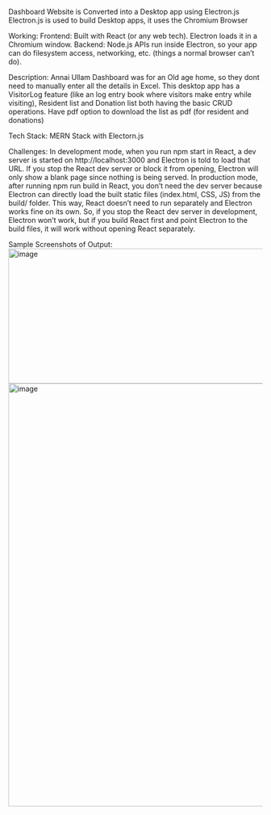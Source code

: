 Dashboard Website is Converted into a Desktop app using Electron.js
Electron.js is used to build Desktop apps, it uses the Chromium Browser 

Working:
Frontend: Built with React (or any web tech). Electron loads it in a Chromium window.
Backend: Node.js APIs run inside Electron, so your app can do filesystem access, networking, etc. (things a normal browser can’t do).

Description:
Annai Ullam Dashboard was for an Old age home, so they dont need to manually enter all the details in Excel.
This desktop app has a VisitorLog feature (like an log entry book where visitors make entry while visiting), Resident list and Donation list both having the basic CRUD operations.
Have pdf option to download the list as pdf (for resident and donations)

Tech Stack:
MERN Stack with Electorn.js 

Challenges:
In development mode, when you run npm start in React, a dev server is started on http://localhost:3000 and Electron is told to load that URL. If you stop the React dev server or block it from opening, Electron will only show a blank page since nothing is being served. In production mode, after running npm run build in React, you don’t need the dev server because Electron can directly load the built static files (index.html, CSS, JS) from the build/ folder. This way, React doesn’t need to run separately and Electron works fine on its own. So, if you stop the React dev server in development, Electron won’t work, but if you build React first and point Electron to the build files, it will work without opening React separately.

Sample Screenshots of Output:
<img width="576" height="267" alt="image" src="https://github.com/user-attachments/assets/84520e0b-dbe9-4820-96e7-4864186d5c6a" />
<img width="1600" height="838" alt="image" src="https://github.com/user-attachments/assets/ca4347a4-1703-4582-8c41-00d890a0221c" />
